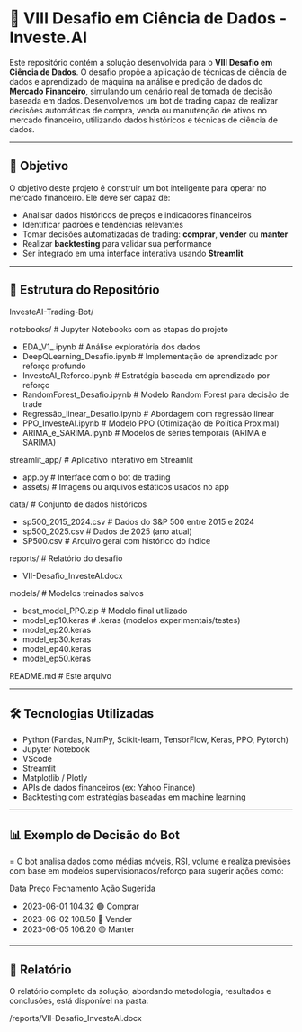 # 🧠 VIII Desafio em Ciência de Dados - Investe.AI

Este repositório contém a solução desenvolvida para o **VIII Desafio em Ciência de Dados**. O desafio propõe a aplicação de técnicas de ciência de dados e aprendizado de máquina na análise e predição de dados do **Mercado Financeiro**, simulando um cenário real de tomada de decisão baseada em dados. Desenvolvemos um bot de trading capaz de realizar decisões automáticas de compra, venda ou manutenção de ativos no mercado financeiro, utilizando dados históricos e técnicas de ciência de dados.

---

## 📌 Objetivo

O objetivo deste projeto é construir um bot inteligente para operar no mercado financeiro. Ele deve ser capaz de:

- Analisar dados históricos de preços e indicadores financeiros
- Identificar padrões e tendências relevantes
- Tomar decisões automatizadas de trading: **comprar**, **vender** ou **manter**
- Realizar **backtesting** para validar sua performance
- Ser integrado em uma interface interativa usando **Streamlit**

---

## 📁 Estrutura do Repositório

InvesteAI-Trading-Bot/

notebooks/ # Jupyter Notebooks com as etapas do projeto
- EDA_V1_.ipynb # Análise exploratória dos dados
- DeepQLearning_Desafio.ipynb # Implementação de aprendizado por reforço profundo
- InvesteAI_Reforco.ipynb # Estratégia baseada em aprendizado por reforço
- RandomForest_Desafio.ipynb # Modelo Random Forest para decisão de trade
- Regressão_linear_Desafio.ipynb # Abordagem com regressão linear
- PPO_InvesteAI.ipynb # Modelo PPO (Otimização de Política Proximal)
- ARIMA_e_SARIMA.ipynb # Modelos de séries temporais (ARIMA e SARIMA)


streamlit_app/ # Aplicativo interativo em Streamlit
- app.py # Interface com o bot de trading
-   assets/ # Imagens ou arquivos estáticos usados no app

data/ # Conjunto de dados históricos
- sp500_2015_2024.csv # Dados do S&P 500 entre 2015 e 2024
- sp500_2025.csv # Dados de 2025 (ano atual)
- SP500.csv # Arquivo geral com histórico do índice


reports/ # Relatório do desafio
- VII-Desafio_InvesteAI.docx

models/ # Modelos treinados salvos
- best_model_PPO.zip # Modelo final utilizado
- model_ep10.keras # .keras (modelos experimentais/testes)
- model_ep20.keras
- model_ep30.keras
- model_ep40.keras
- model_ep50.keras

README.md # Este arquivo


---


## 🛠️ Tecnologias Utilizadas
- Python (Pandas, NumPy, Scikit-learn, TensorFlow, Keras, PPO, Pytorch)
- Jupyter Notebook
- VScode
- Streamlit
- Matplotlib / Plotly
- APIs de dados financeiros (ex: Yahoo Finance)
- Backtesting com estratégias baseadas em machine learning

---

## 📊 Exemplo de Decisão do Bot

= O bot analisa dados como médias móveis, RSI, volume e realiza previsões com base em modelos supervisionados/reforço para sugerir ações como:

Data	Preço Fechamento	Ação Sugerida
- 2023-06-01	104.32	🟢 Comprar
- 2023-06-02	108.50	🔴 Vender
- 2023-06-05	106.20	🟡 Manter

---


## 📄 Relatório

O relatório completo da solução, abordando metodologia, resultados e conclusões, está disponível na pasta:

/reports/VII-Desafio_InvesteAI.docx
